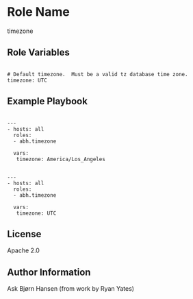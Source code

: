 Role Name
=========

timezone

Role Variables
--------------

```

# Default timezone.  Must be a valid tz database time zone.
timezone: UTC

```

Example Playbook
-------------------------

```

---
- hosts: all
  roles:
  - abh.timezone

  vars:
   timezone: America/Los_Angeles

```

```

---
- hosts: all
  roles:
  - abh.timezone

  vars:
   timezone: UTC

```


License
-------

Apache 2.0

Author Information
------------------

Ask Bjørn Hansen (from work by Ryan Yates)
